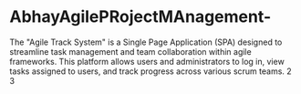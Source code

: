 # AbhayAgilePRojectMAnagement-
The "Agile Track System" is a Single Page Application (SPA) designed to streamline task
management and team collaboration within agile frameworks. This platform allows users
and administrators to log in, view tasks assigned to users, and track progress across various
scrum teams.
2
3
